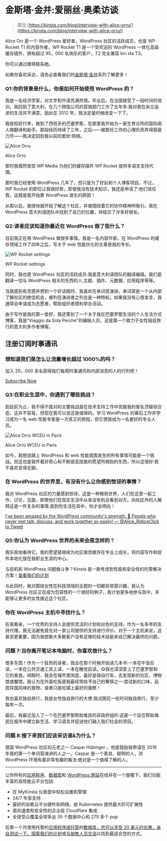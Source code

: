# 金斯塔·金并:爱丽丝·奥柔访谈

> 原文:[https://kinsta.com/blog/interview-with-alice-orru/](https://kinsta.com/blog/interview-with-alice-orru/)

Alice Orr 是一个 WordPress 爱好者，WordPress 社区的活跃成员，也是 WP Rocket T1 的内容作者，WP Rocket T1 是一个受欢迎的 WordPress 一体化高级缓存插件，拥有超过 95，000 名快乐的客户，T2 完全兼容 kin sta T3。

你可以通过推特联系她。

如果你喜欢采访，请务必查看我们的[金斯塔·金并](https://kinsta.com/?post_type=post&s=kingpin)系列了解更多！

### Q1:你的背景是什么，你是如何开始使用 WordPress 的？

我是一名经济学家，对文字和外语充满热情。毕业后，在法国接受了一段时间的培训，我回到了意大利，在几个跨国公司的营销部门工作了五年多:我对我在米兰追求的生活并不满意，因此在 2012 年，我决定是时候改变一下了。

我收拾好行李，搬到了西班牙的巴塞罗那，在那里我开始为一家生育诊所的国际病人做翻译和助手。那段经历持续了三年，之后——被那份工作的心理负担弄得筋疲力尽——我决定回到我以前的爱好:网络。

![Alice Orru](img/5cdc02c7108c95979815caa7a78d3613.png)

Alice Orrù



那时我偶然发现 WP Media 为他们的缓存插件 WP Rocket 提供多语言支持代理。

那时我已经使用 WordPress 几年了，但只是为了好玩和个人博客项目。不过，WP Rocket 的职位让我很好奇，即使我没有技术知识，我还是申请了:他们信任我，这就是我开始靠 WordPress 谋生的原因！

从那以后，我很快就开始了解这个社区，并被围绕着它的协作精神所吸引。我在 WordPress 意大利语团队中找到了自己的位置，并结交了许多好朋友。









### Q2:读者应该知道你最近在 WordPress 做了些什么？

目前我正在用 WordPress 做很多事情。我是一名内容作家，在 WordPress 的缓存领域工作了四年之后，写关于 web 性能优化的文章是我的专长。

![WP Rocket settings](img/224fed90cd25df5e01d30aaba89e48ad.png)

WP Rocket settings



同时，我也是 WordPress 社区的活跃成员:我是意大利语团队的翻译编辑。我们是翻译一切与 WordPress 相关的东西的人:主题、插件、元数据、应用程序等等。

当我感到有灵感并想到一个好话题时，我喜欢在单词营演讲。单词营是一个从内部了解社区的绝佳机会，被列在演讲者之列总是一种特权。如果我没有心情发言，我通常会申请成为志愿者，帮助组织者顺利举办活动。

由于写作是我的第一爱好，我还策划了一个关于我在巴塞罗那生活的个人生活方式博客，我是“Viaggio da Sola Perché”的编辑人员，这是第一个致力于女性独自旅行的意大利多作者博客。

## 注册订阅时事通讯



### 想知道我们是怎么让流量增长超过 1000%的吗？

加入 20，000 多名获得我们每周时事通讯和内部消息的人的行列吧！

[Subscribe Now](#newsletter)

### Q3:在职业生涯中，你遇到了哪些挑战？

到目前为止，我不得不面对的主要挑战是在技术支持工作中克服我的冒名顶替综合症。这并不容易，但现在我可以说这是值得的。学习 WordPress 的幕后工作并学习成为一名 web 性能专家是一次真正的旅程，但它使我成为一名更好的专业人员。

![Alice Orrù WCEU in Paris](img/0605b4816d7abb2ea81d9a7ea47da296.png)

Alice Orrù WCEU in Paris



如今，我想说跟上 WordPress 和 web 性能周围发生的所有事情可能是一个挑战。但这也是我怀着好奇心和不断提高技能的愿望所拥抱的东西，所以这很好:我不喜欢变得无聊。

### 在 WordPress 的世界里，有没有什么让你感到惊讶的事情？

我对 WordPress 社区的力量感到惊讶。这是一种微观世界，人们在这里一起工作，讨论，见面，即使他们在现实生活中从来没有机会看到对方。向社区外的人解释这是一件复杂的事情:直到你生活在其中，你才会明白！

[I've been amazed by the WordPress community's strength. 💪 People who never met talk, discuss, and work together so easily! — @Alice_RidiceClick to Tweet](https://twitter.com/intent/tweet?url=https%3A%2F%2Fbit.ly%2F3e3fj5f&via=kinsta&text=I%27ve+been+amazed+by+the+WordPress+community%27s+strength.+%F0%9F%92%AA+People+who+never+met+talk%2C+discuss%2C+and+work+together+so+easily%21+%E2%80%94+%40Alice_Ridice&hashtags=wordpress%2Ccommunity)

### Q5:你认为 WordPress 世界的未来会是怎样的？

我乐观地看待它。我的愿望是继续为社区做贡献并在专业上成长，将内容写作和软件本地化放在我职业生涯的中心。

与宕机和 WordPress 问题做斗争？Kinsta 是一款考虑到性能和安全性的托管解决方案！[查看我们的计划](https://kinsta.com/plans/?in-article-cta)

与此同时，我对围绕女性在科技领域的主题的一切都非常感兴趣，我认为 WordPress 社区正在成为包容性的一个很好的例子。我计划更多地参与其中，并能够让更多的女性接近这个社区。

### 你在 WordPress 主机中寻找什么？

在我看来，一个优秀的主持人会提供灵活的计划和出色的支持。作为一名多年的支持代理，我无法避免首先对一家公司提供的支持进行评价。对于一个主机来说，这甚至更重要，因为我想象大多数客户没有足够的技术技能来自己解决最终的问题。

### 问题 7:当你离开笔记本电脑时，你喜欢做什么？

很多东西！作为一个狂热的读者，我会在那个时候开始读几本书:一本在午饭后读，一本在公共交通工具上读，一本在睡觉前读。😋我也深深爱上了巴塞罗那和它的美食。闲暇时，我会在城市里闲逛，最好是骑自行车，去发现新的社区、博物馆或餐馆。我认为在外面吃饭是我最经常给予自己的奢侈之一:尝试新的口味，品尝异国风味的食物，或者只是吃镇上最好的蛋糕！

我也喜欢独自旅行，我是女性独自旅行的大使:我试图花一些时间独自旅行，至少每年一次。

最后，我最近加入了一个在巴塞罗那帮助难民的非政府组织:这是一个旨在帮助难民在城市中建立新生活、学习语言并促进他们融入我们社会的项目。

### 问题 8:接下来我们应该采访谁&为什么？

德国 WordPress 社区的元老之一 Caspar Hübinger 。他是鼓励我申请在 2016 年我的第一个单词营演讲的人之一。Caspar 是一个善良、聪明的人，对 WordPress 环境有着非常有趣的看法:绝对是一个值得了解的人。

* * *

让你所有的[应用程序](https://kinsta.com/application-hosting/)、[数据库](https://kinsta.com/database-hosting/)和 [WordPress 网站](https://kinsta.com/wordpress-hosting/)在线并在一个屋檐下。我们功能丰富的高性能云平台包括:

*   在 MyKinsta 仪表盘中轻松设置和管理
*   24/7 专家支持
*   最好的谷歌云平台硬件和网络，由 Kubernetes 提供最大的可扩展性
*   面向速度和安全性的企业级 Cloudflare 集成
*   全球受众覆盖全球多达 35 个数据中心和 275 多个 pop

在第一个月使用托管的[应用程序或托管](https://kinsta.com/application-hosting/)的[数据库，您可以享受 20 美元的优惠，亲自测试一下。探索我们的](https://kinsta.com/database-hosting/)[计划](https://kinsta.com/plans/)或[与销售人员交谈](https://kinsta.com/contact-us/)以找到最适合您的方式。